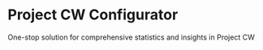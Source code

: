 # Project CW Configurator
One-stop solution for comprehensive statistics and insights in Project CW
